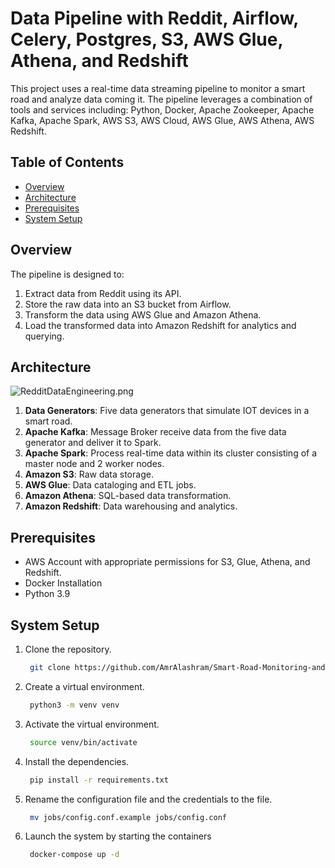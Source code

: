 # Data Pipeline with Reddit, Airflow, Celery, Postgres, S3, AWS Glue, Athena, and Redshift

This project uses a real-time data streaming pipeline to monitor a smart road and analyze data coming it. The pipeline leverages a combination of tools and services including: Python, Docker, Apache Zookeeper, Apache Kafka, Apache Spark, AWS S3, AWS Cloud, AWS Glue, AWS Athena, AWS Redshift.

## Table of Contents

- [Overview](#overview)
- [Architecture](#architecture)
- [Prerequisites](#prerequisites)
- [System Setup](#system-setup)

## Overview

The pipeline is designed to:

1. Extract data from Reddit using its API.
2. Store the raw data into an S3 bucket from Airflow.
3. Transform the data using AWS Glue and Amazon Athena.
4. Load the transformed data into Amazon Redshift for analytics and querying.

## Architecture
![RedditDataEngineering.png](assets%2FRedditDataEngineering.png)
1. **Data Generators**: Five data generators that simulate IOT devices in a smart road.
2. **Apache Kafka**: Message Broker receive data from the five data generator and deliver it to Spark.
3. **Apache Spark**: Process real-time data within its cluster consisting of a master node and 2 worker nodes.
4. **Amazon S3**: Raw data storage.
5. **AWS Glue**: Data cataloging and ETL jobs.
6. **Amazon Athena**: SQL-based data transformation.
7. **Amazon Redshift**: Data warehousing and analytics.

## Prerequisites
- AWS Account with appropriate permissions for S3, Glue, Athena, and Redshift.
- Docker Installation
- Python 3.9

## System Setup
1. Clone the repository.
   ```bash
    git clone https://github.com/AmrAlashram/Smart-Road-Monitoring-and-Analysis-System.git
   ```
2. Create a virtual environment.
   ```bash
    python3 -m venv venv
   ```
3. Activate the virtual environment.
   ```bash
    source venv/bin/activate
   ```
4. Install the dependencies.
   ```bash
    pip install -r requirements.txt
   ```
5. Rename the configuration file and the credentials to the file.
   ```bash
    mv jobs/config.conf.example jobs/config.conf
   ```
6. Launch the system by starting the containers
   ```bash
    docker-compose up -d
   ```


